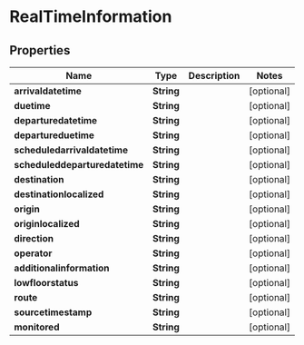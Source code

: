 
# RealTimeInformation

## Properties
Name | Type | Description | Notes
------------ | ------------- | ------------- | -------------
**arrivaldatetime** | **String** |  |  [optional]
**duetime** | **String** |  |  [optional]
**departuredatetime** | **String** |  |  [optional]
**departureduetime** | **String** |  |  [optional]
**scheduledarrivaldatetime** | **String** |  |  [optional]
**scheduleddeparturedatetime** | **String** |  |  [optional]
**destination** | **String** |  |  [optional]
**destinationlocalized** | **String** |  |  [optional]
**origin** | **String** |  |  [optional]
**originlocalized** | **String** |  |  [optional]
**direction** | **String** |  |  [optional]
**operator** | **String** |  |  [optional]
**additionalinformation** | **String** |  |  [optional]
**lowfloorstatus** | **String** |  |  [optional]
**route** | **String** |  |  [optional]
**sourcetimestamp** | **String** |  |  [optional]
**monitored** | **String** |  |  [optional]



